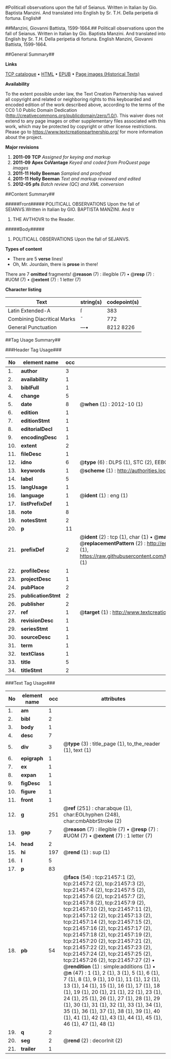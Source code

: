 #Politicall observations upon the fall of Seianus. Written in Italian by Gio. Baptista Manzini. And translated into English by Sr. T.H. Della peripetia di fortuna. English#

##Manzini, Giovanni Battista, 1599-1664.##
Politicall observations upon the fall of Seianus. Written in Italian by Gio. Baptista Manzini. And translated into English by Sr. T.H.
Della peripetia di fortuna. English
Manzini, Giovanni Battista, 1599-1664.

##General Summary##

**Links**

[TCP catalogue](http://www.ota.ox.ac.uk/tcp/)  • 
[HTML](http://tei.it.ox.ac.uk/tcp/Texts-HTML/free/A06/A06858.html)  • 
[EPUB](http://tei.it.ox.ac.uk/tcp/Texts-EPUB/free/A06/A06858.epub) • 
[Page images (Historical Texts)](https://historicaltexts.jisc.ac.uk/eebo-99855946e)

**Availability**

To the extent possible under law, the Text Creation Partnership has waived all copyright and related or neighboring rights to this keyboarded and encoded edition of the work described above, according to the terms of the CC0 1.0 Public Domain Dedication (http://creativecommons.org/publicdomain/zero/1.0/). This waiver does not extend to any page images or other supplementary files associated with this work, which may be protected by copyright or other license restrictions. Please go to https://www.textcreationpartnership.org/ for more information about the project.

**Major revisions**

1. __2011-09__ __TCP__ *Assigned for keying and markup*
1. __2011-09__ __Apex CoVantage__ *Keyed and coded from ProQuest page images*
1. __2011-11__ __Holly Beeman__ *Sampled and proofread*
1. __2011-11__ __Holly Beeman__ *Text and markup reviewed and edited*
1. __2012-05__ __pfs__ *Batch review (QC) and XML conversion*

##Content Summary##

#####Front#####
POLITICALL OBSERVATIONS Upon the fall of SEIANVS.Written in Italian by GIO. BAPTISTA MANZINI. And tr
1. THE AVTHOVR to the Reader.

#####Body#####

1. POLITICALL OBSERVATIONS Upon the fall of SEJANVS.

**Types of content**

  * There are 5 **verse** lines!
  * Oh, Mr. Jourdain, there is **prose** in there!

There are 7 **omitted** fragments! 
 @__reason__ (7) : illegible (7)  •  @__resp__ (7) : #UOM (7)  •  @__extent__ (7) : 1 letter (7)

**Character listing**


|Text|string(s)|codepoint(s)|
|---|---|---|
|Latin Extended-A|ſ|383|
|Combining             Diacritical Marks|̄|772|
|General Punctuation|—•|8212 8226|

##Tag Usage Summary##

###Header Tag Usage###

|No|element name|occ|attributes|
|---|---|---|---|
|1.|__author__|3||
|2.|__availability__|1||
|3.|__biblFull__|1||
|4.|__change__|5||
|5.|__date__|8| @__when__ (1) : 2012-10 (1)|
|6.|__edition__|1||
|7.|__editionStmt__|1||
|8.|__editorialDecl__|1||
|9.|__encodingDesc__|1||
|10.|__extent__|2||
|11.|__fileDesc__|1||
|12.|__idno__|6| @__type__ (6) : DLPS (1), STC (2), EEBO-CITATION (1), PROQUEST (1), VID (1)|
|13.|__keywords__|1| @__scheme__ (1) : http://authorities.loc.gov/ (1)|
|14.|__label__|5||
|15.|__langUsage__|1||
|16.|__language__|1| @__ident__ (1) : eng (1)|
|17.|__listPrefixDef__|1||
|18.|__note__|8||
|19.|__notesStmt__|2||
|20.|__p__|11||
|21.|__prefixDef__|2| @__ident__ (2) : tcp (1), char (1)  •  @__matchPattern__ (2) : ([0-9\-]+):([0-9IVX]+) (1), (.+) (1)  •  @__replacementPattern__ (2) : http://eebo.chadwyck.com/downloadtiff?vid=$1&page=$2 (1), https://raw.githubusercontent.com/textcreationpartnership/Texts/master/tcpchars.xml#$1 (1)|
|22.|__profileDesc__|1||
|23.|__projectDesc__|1||
|24.|__pubPlace__|2||
|25.|__publicationStmt__|2||
|26.|__publisher__|2||
|27.|__ref__|1| @__target__ (1) : http://www.textcreationpartnership.org/docs/. (1)|
|28.|__revisionDesc__|1||
|29.|__seriesStmt__|1||
|30.|__sourceDesc__|1||
|31.|__term__|1||
|32.|__textClass__|1||
|33.|__title__|5||
|34.|__titleStmt__|2||


###Text Tag Usage###

|No|element name|occ|attributes|
|---|---|---|---|
|1.|__am__|1||
|2.|__bibl__|2||
|3.|__body__|1||
|4.|__desc__|7||
|5.|__div__|3| @__type__ (3) : title_page (1), to_the_reader (1), text (1)|
|6.|__epigraph__|1||
|7.|__ex__|1||
|8.|__expan__|1||
|9.|__figDesc__|1||
|10.|__figure__|1||
|11.|__front__|1||
|12.|__g__|251| @__ref__ (251) : char:abque (1), char:EOLhyphen (248), char:cmbAbbrStroke (2)|
|13.|__gap__|7| @__reason__ (7) : illegible (7)  •  @__resp__ (7) : #UOM (7)  •  @__extent__ (7) : 1 letter (7)|
|14.|__head__|2||
|15.|__hi__|197| @__rend__ (1) : sup (1)|
|16.|__l__|5||
|17.|__p__|83||
|18.|__pb__|54| @__facs__ (54) : tcp:21457:1 (2), tcp:21457:2 (2), tcp:21457:3 (2), tcp:21457:4 (2), tcp:21457:5 (2), tcp:21457:6 (2), tcp:21457:7 (2), tcp:21457:8 (2), tcp:21457:9 (2), tcp:21457:10 (2), tcp:21457:11 (2), tcp:21457:12 (2), tcp:21457:13 (2), tcp:21457:14 (2), tcp:21457:15 (2), tcp:21457:16 (2), tcp:21457:17 (2), tcp:21457:18 (2), tcp:21457:19 (2), tcp:21457:20 (2), tcp:21457:21 (2), tcp:21457:22 (2), tcp:21457:23 (2), tcp:21457:24 (2), tcp:21457:25 (2), tcp:21457:26 (2), tcp:21457:27 (2)  •  @__rendition__ (1) : simple:additions (1)  •  @__n__ (47) : 1 (1), 2 (1), 3 (1), 5 (1), 6 (1), 7 (1), 8 (1), 9 (1), 10 (1), 11 (1), 12 (1), 13 (1), 14 (1), 15 (1), 16 (1), 17 (1), 18 (1), 19 (1), 20 (1), 21 (1), 22 (1), 23 (1), 24 (1), 25 (1), 26 (1), 27 (1), 28 (1), 29 (1), 30 (1), 31 (1), 32 (1), 33 (1), 34 (1), 35 (1), 36 (1), 37 (1), 38 (1), 39 (1), 40 (1), 41 (1), 42 (1), 43 (1), 44 (1), 45 (1), 46 (1), 47 (1), 48 (1)|
|19.|__q__|2||
|20.|__seg__|2| @__rend__ (2) : decorInit (2)|
|21.|__trailer__|1||
